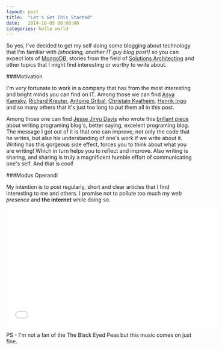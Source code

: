 ```yaml
---
layout: post
title:  "Let's Get This Started"
date:   2014-10-05 00:00:00
categories: hello world
---
```


So yes, I've decided to get my self doing some blogging about technology that I'm familiar with _(shocking, another IT guy blog post!)_ so you can expect lots of [MongoDB](http://www.mongodb.org), stories from the field of [Solutions Architecting](http://en.wikipedia.org/wiki/Solutions_Architect) and other topics that I might find interesting or worthy to write about.

###Motivation

I'm very fortunate to work in a company that has from the most interesting and bright minds you can find on IT. Among those we can find [Asya Kamsky](http://askasya.com/about), [Richard Kreuter](http://www.mongodb.com/content/richard-kreuter), [Antoine Gribal](http://edgystuff.tumblr.com/), [Christain Kvalheim](http://christiankvalheim.com/), [Henrik Ingo](http://openlife.cc/blog) and so many others that it's just too long to put them all in this post. 

Among those one can find [Jesse Jiryu Davis](http://emptysqua.re/blog/) who wrote this [brillant piece](http://emptysqua.re/blog/write-an-excellent-programming-blog/) about writing programing blog's, better saying, excelent programing blog. The message I got out of it is that one can improve, not only the code that he writes, but also his understanding of one's work if we write about it. Writing has this gorgeous side effect, forces you to think about what you are writing! Which in turn helps you to reflect and improve. Also writing is sharing, and sharing is truly a magnificent humble effort of communicating one's self. And that is cool!

###Modus Operandi

My intention is to post regularly, short and clear articles that I find interesting to me and others. I promise not to pollute too much my _web presence_ and **the internet** while doing so.

<iframe width="560" height="315" src="//www.youtube.com/embed/IKqV7DB8Iwg" frameborder="0" allowfullscreen></iframe>

PS - I'm not a fan of the The Black Eyed Peas but this music comes on just fine.


